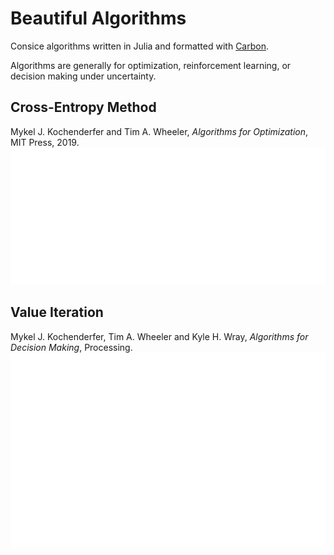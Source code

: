 # Beautiful Algorithms
Consice algorithms written in Julia and formatted with [Carbon](https://carbon.now.sh/).

Algorithms are generally for optimization, reinforcement learning, or decision making under uncertainty.

## Cross-Entropy Method
Mykel J. Kochenderfer and Tim A. Wheeler, *Algorithms for Optimization*, MIT Press, 2019.
<a href="./src/cross_entropy_method.jl"> <img src="./img/cross-entropy-method.svg"></a>


## Value Iteration
Mykel J. Kochenderfer, Tim A. Wheeler and Kyle H. Wray, *Algorithms for Decision Making*, Processing.
<a href="./src/value_iteration.jl"> <img src="./img/value-iteration.svg"></a>

